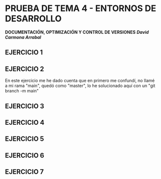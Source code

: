 # PRUEBA DE TEMA 4 - ENTORNOS DE DESARROLLO
**DOCUMENTACIÓN, OPTIMIZACIÓN Y CONTROL DE VERSIONES**
***David Carmona Arrabal***
## EJERCICIO 1
## EJERCICIO 2
En este ejercicio me he dado cuenta que en primero me confundí, no llamé a mi rama "main", quedó como "master", lo he solucionado aquí con un "git branch -m main"
## EJERCICIO 3
## EJERCICIO 4
## EJERCICIO 5
## EJERCICIO 6
## EJERCICIO 7